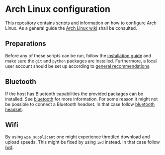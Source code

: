 # Arch Linux configuration
This repository contains scripts and information on how to configure Arch Linux.
As a general guide the [Arch Linux wiki](https://archlinux.org) shall be consulted.

## Preparations
Before any of these scripts can be run, follow the [installation guide](https://archlinux.org/title/installation_guide) and make sure the `git` and `python` packages are installed.
Furthermore, a local user account should be set up according to [general recommendations](https://archlinux.org/title/General_recommendations).

## Bluetooth
If the host has Bluetooth capabilities the provided packages can be installed.
See [bluetooth](https://archlinux.org/title/Bluetooth) for more information.
For some reason it might not be possible to connect a Bluetooth headset.
In that case follow [bluetooth headset](https://archlinux.org/title/bluetooth_headset).

## Wifi
By using `wpa_supplicant` one might experience throttled download and upload speeds.
This might be fixed by using `iwd` instead.
In that case follow [iwd](https://wiki.archlinux.org/title/iwd).
